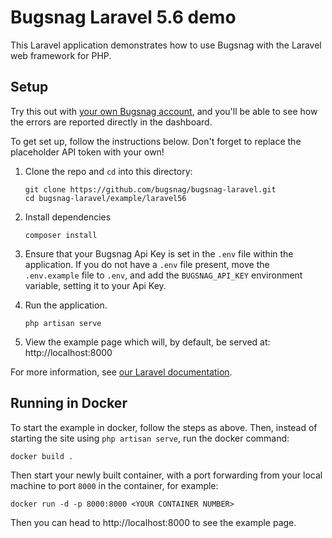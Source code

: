 # Bugsnag Laravel 5.6 demo

This Laravel application demonstrates how to use Bugsnag with the Laravel web framework for PHP.

## Setup

Try this out with [your own Bugsnag account](https://app.bugsnag.com/user/new), and you'll be able to see how the errors are reported directly in the dashboard.

To get set up, follow the instructions below. Don't forget to replace the placeholder API token with your own!


1. Clone the repo and `cd` into this directory:
    ```shell
    git clone https://github.com/bugsnag/bugsnag-laravel.git
    cd bugsnag-laravel/example/laravel56
    ```

1. Install dependencies
    ```shell
    composer install
    ```

1. Ensure that your Bugsnag Api Key is set in the `.env` file within the application.  If you do not have a `.env` file present, move the `.env.example` file to `.env`, and add the `BUGSNAG_API_KEY` environment variable, setting it to your Api Key.

1. Run the application.
    ```shell
    php artisan serve
    ```

1. View the example page which will, by default, be served at: http://localhost:8000

For more information, see [our Laravel documentation](https://docs.bugsnag.com/platforms/php/laravel/).


## Running in Docker

To start the example in docker, follow the steps as above.  Then, instead of starting the site using `php artisan serve`, run the docker command:

```shell
docker build .
```

Then start your newly built container, with a port forwarding from your local machine to port `8000` in the container, for example:

```shell
docker run -d -p 8000:8000 <YOUR CONTAINER NUMBER>
```

Then you can head to http://localhost:8000 to see the example page.